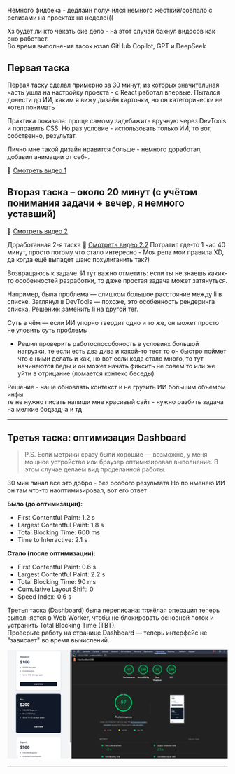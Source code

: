 Немного фидбека - дедлайн получился немного жёсткий/совпало с релизами на проектах на неделе((( <br>

Хз будет ли кто чекать сие дело - на этот случай бахнул видосов как оно работает. <br>
Во время выполнения тасок юзал GitHub Copilot, GPT и DeepSeek <br>

## Первая таска

Первая таску сделал примерно за 30 минут, из которых значительная часть ушла на настройку проекта - с React работал впервые. Пытался донести до ИИ, каким я вижу дизайн карточки, но он категорически не хотел понимать <br>


Практика показала: проще самому задебажить вручную через DevTools и поправить CSS. Но раз условие - использовать только ИИ, то вот, собственно, результат.

Лично мне такой дизайн нравится больше - немного доработал, добавил анимации от себя.

🎥 [Смотреть видео 1](video/1.mp4)

## Вторая таска – около 20 минут (с учётом понимания задачи + вечер, я немного уставший)
🎥 [Смотреть видео 2](video/2.mp4)

Доработанная 2-я таска
🎥 [Смотреть видео 2.2](video/2.2.mp4)
Потратил где-то 1 час 40 минут, просто потому что стало интересно - Моя репа мои правила XD, да когда ещё выпадет шанс похулиганить так?)

Возвращаюсь к задаче.
И тут важно отметить: если ты не знаешь каких-то особенностей разработки, то даже простая задача может затянуться.

Например, была проблема — слишком большое расстояние между li в списке.
Заглянул в DevTools — похоже, это особенность рендеринга списка.
Решение: заменить li на другой тег.

Суть в чём — если ИИ упорно твердит одно и то же, он может просто не уловить суть проблемы

+ Решил проверить работоспособоность в условиях большой нагрузки, те если есть два дива и какой-то тест то он быстро поймет что с ними делать и как, но вот если кода стало много, то тут начинаются беды и он может начать фиксить не совем то или же уйти в отрицание (ломается контекс беседы)

Решение - чаще обновлять контекст и не грузить ИИ большим объемом инфы <br>
те не нужно писать напиши мне красивый сайт - нужно разбить задача на мелкие бодзадча и тд

---

## Третья таска: оптимизация Dashboard
> P.S. Если метрики сразу были хорошие — возможно, у меня мощное устройство или браузер оптимизировал выполнение. В этом случае делаем вид проделанной работы.

30 мин пинал все это добро - без особого результата
Но по нменею ИИ он там что-то наоптимизировал, вот его ответ

**Было (до оптимизации):**
- First Contentful Paint: 1.2 s
- Largest Contentful Paint: 1.8 s
- Total Blocking Time: 600 ms
- Time to Interactive: 2.1 s

**Стало (после оптимизации):**
- First Contentful Paint: 0.6 s
- Largest Contentful Paint: 2.2 s
- Total Blocking Time: 90 ms
- Cumulative Layout Shift: 0
- Speed Index: 0.6 s



Третья таска (Dashboard) была переписана: тяжёлая операция теперь выполняется в Web Worker, чтобы не блокировать основной поток и устранить Total Blocking Time (TBT).  
Проверьте работу на странице Dashboard — теперь интерфейс не "зависает" во время вычислений.

![Dashboard оптимизация](./3/my-app/public/image.png)

---





